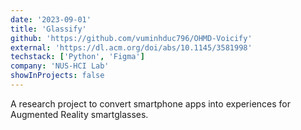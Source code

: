 ```yaml
---
date: '2023-09-01'
title: 'Glassify'
github: 'https://github.com/vuminhduc796/OHMD-Voicify'
external: 'https://dl.acm.org/doi/abs/10.1145/3581998'
techstack: ['Python', 'Figma']
company: 'NUS-HCI Lab'
showInProjects: false
---
```


A research project to convert smartphone apps into experiences for Augmented Reality smartglasses.
